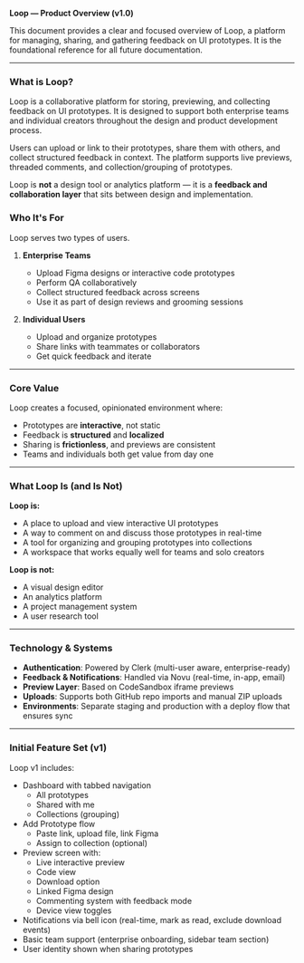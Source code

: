 
**Loop — Product Overview (v1.0)**

This document provides a clear and focused overview of Loop, a platform for managing, sharing, and gathering feedback on UI prototypes. It is the foundational reference for all future documentation.

---

### What is Loop?

Loop is a collaborative platform for storing, previewing, and collecting feedback on UI prototypes. It is designed to support both enterprise teams and individual creators throughout the design and product development process.

Users can upload or link to their prototypes, share them with others, and collect structured feedback in context. The platform supports live previews, threaded comments, and collection/grouping of prototypes.

Loop is **not** a design tool or analytics platform — it is a **feedback and collaboration layer** that sits between design and implementation.

### Who It's For

Loop serves two types of users.

1. **Enterprise Teams**

   - Upload Figma designs or interactive code prototypes
   - Perform QA collaboratively
   - Collect structured feedback across screens
   - Use it as part of design reviews and grooming sessions

2. **Individual Users**

   - Upload and organize prototypes
   - Share links with teammates or collaborators
   - Get quick feedback and iterate

---

### Core Value

Loop creates a focused, opinionated environment where:

- Prototypes are **interactive**, not static
- Feedback is **structured** and **localized**
- Sharing is **frictionless**, and previews are consistent
- Teams and individuals both get value from day one

---

### What Loop Is (and Is Not)

**Loop is:**

- A place to upload and view interactive UI prototypes
- A way to comment on and discuss those prototypes in real-time
- A tool for organizing and grouping prototypes into collections
- A workspace that works equally well for teams and solo creators

**Loop is not:**

- A visual design editor
- An analytics platform
- A project management system
- A user research tool

---

### Technology & Systems

- **Authentication**: Powered by Clerk (multi-user aware, enterprise-ready)
- **Feedback & Notifications**: Handled via Novu (real-time, in-app, email)
- **Preview Layer**: Based on CodeSandbox iframe previews
- **Uploads**: Supports both GitHub repo imports and manual ZIP uploads
- **Environments**: Separate staging and production with a deploy flow that ensures sync

---

### Initial Feature Set (v1)

Loop v1 includes:

- Dashboard with tabbed navigation
  - All prototypes
  - Shared with me
  - Collections (grouping)
- Add Prototype flow
  - Paste link, upload file, link Figma
  - Assign to collection (optional)
- Preview screen with:
  - Live interactive preview
  - Code view
  - Download option
  - Linked Figma design
  - Commenting system with feedback mode
  - Device view toggles
- Notifications via bell icon (real-time, mark as read, exclude download events)
- Basic team support (enterprise onboarding, sidebar team section)
- User identity shown when sharing prototypes
